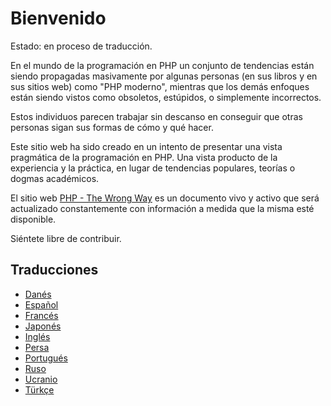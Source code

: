 # Bienvenido #

Estado: en proceso de traducción.

En el mundo de la programación en PHP un conjunto de  tendencias están siendo propagadas masivamente por algunas personas (en sus libros y en sus sitios web) como "PHP moderno", mientras que los demás enfoques están siendo vistos como obsoletos, estúpidos, o simplemente incorrectos.

Estos individuos parecen trabajar sin descanso en conseguir que otras personas sigan sus formas de cómo y qué hacer.

Este sitio web ha sido creado en un intento de presentar una vista pragmática de la programación en PHP. Una vista producto de la experiencia y la práctica, en lugar de tendencias populares, teorías o dogmas académicos.

El sitio web [PHP - The Wrong Way](http://www.phpthewrongway.com/es) es un documento vivo y activo que será actualizado constantemente con información a medida que la misma esté disponible.

Siéntete libre de contribuir.

## Traducciones ##

* [Danés](http://www.phpthewrongway.com/da/)
* [Español](http://www.phpthewrongway.com/es/)
* [Francés](http://www.phpthewrongway.com/fr)
* [Japonés](http://www.phpthewrongway.com/ja/)
* [Inglés](http://www.phpthewrongway.com/)
* [Persa](http://www.phpthewrongway.com/fa/)
* [Portugués](http://www.phpthewrongway.com/pt_br/)
* [Ruso](http://www.phpthewrongway.com/ru/)
* [Ucranio](http://www.phpthewrongway.com/uk/)
* [Türkçe](http://www.phpthewrongway.com/tr/)
